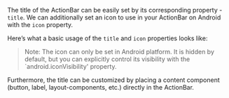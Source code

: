 The title of the ActionBar can be easily set by its corresponding property - `title`. 
We can additionally set an icon to use in your ActionBar on Android with the `icon` property.

Here’s what a basic usage of the `title` and `icon` properties looks like:
<snippet id='action-bar-gettings-started'/>
<snippet id='action-bar-basics-js'/>
<snippet id='action-bar-basics-ts'/>

> Note: The icon can only be set in Android platform. It is hidden by default, but you can explicitly control its visibility with the `android.iconVisibility' property.

Furthermore, the title can be customized by placing a content component (button, label, layout-components, etc.) directly in the ActionBar.